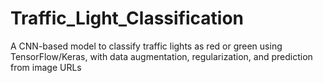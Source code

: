 # Traffic_Light_Classification
A CNN-based model to classify traffic lights as red or green using TensorFlow/Keras, with data augmentation, regularization, and prediction from image URLs
